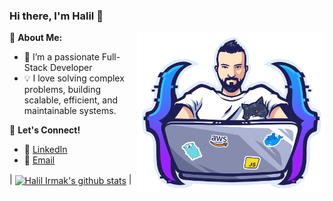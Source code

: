 ### Hi there, I'm Halil 👋

<img src="https://github.com/h-irmak/h-irmak/blob/master/logo.png?raw=true" align="right" alt="Profile Image" width="300"/>

🚀 **About Me:**

- 🔭 I’m a passionate Full-Stack Developer
- 💡 I love solving complex problems, building scalable, efficient, and maintainable systems.

💬 **Let's Connect!**

- 💼 [LinkedIn](https://www.linkedin.com/in/halilirmak/)
- 📧 [Email](mailto:halilibrahimirmak@gmail.com)

| <a href="https://github.com/h-irmak"><img align="center" src="https://github-readme-stats.vercel.app/api?username=h-irmak&show_icons=true&include_all_commits=true&theme=gotham&hide_border=false" alt="Halil Irmak's github stats" /></a> |
